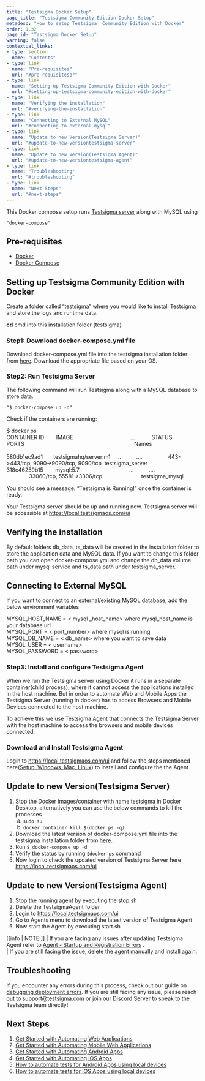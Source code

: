 ```yaml
---
title: "Testsigma Docker Setup"
page_title: "Testsigma Community Edition Docker Setup"
metadesc: "How to setup Testsigma  Community Edition with Docker"
order: 1.32
page_id: "Testsigma Docker Setup"
warning: false
contextual_links:
- type: section
  name: "Contents"
- type: link
  name: "Pre-requisites"
  url: "#pre-requisitesbr"
- type: link
  name: "Setting up Testsigma Community Edition with Docker"
  url: "#setting-up-testsigma-community-edition-with-docker"
- type: link
  name: "Verifying the installation"
  url: "#verifying-the-installation"
- type: link
  name: "Connecting to External MySQL"
  url: "#connecting-to-external-mysql"
- type: link
  name: "Update to new Version(Testsigma Server)"
  url: "#update-to-new-versiontestsigma-server"
- type: link
  name: "Update to new Version(Testsigma Agent)"
  url: "#update-to-new-versiontestsigma-agent"
- type: link
  name: "Troubleshooting"
  url: "#troubleshooting"
- type: link
  name: "Next Steps"
  url: "#next-steps"
---
```


This Docker compose setup runs [Testsigma server](https://github.com/testsigmahq/testsigma) along with MySQL using 

` "docker-compose" `

## **Pre-requisites**<br>
  * [Docker](https://docs.docker.com/install/)
  * [Docker Compose](https://docs.docker.com/compose/install/)

## **Setting up Testsigma Community Edition with Docker**

Create a folder called “testsigma” where you would like to install Testsigma and store the logs and runtime data.

**cd** cmd into this installation folder (testsigma)

### **Step1: Download docker-compose.yml file**

Download docker-compose.yml file into the testsigma installation folder from [here](https://github.com/testsigmahq/testsigma/tree/main/deploy/docker). Download the appropriate file based on your OS.

### **Step2: Run Testsigma Server**

The following command will run Testsigma along with a MySQL database to store data.

`
 "$ docker-compose up -d" 
`<br>

Check if the containers are running:


 $ docker ps <br>
CONTAINER ID        &nbsp;&nbsp;&nbsp;&nbsp;&nbsp;&nbsp;&nbsp;IMAGE                  &nbsp;&nbsp;&nbsp;&nbsp;&nbsp;&nbsp;&nbsp;&nbsp;&nbsp;&nbsp;&nbsp;&nbsp;&nbsp;&nbsp;&nbsp;&nbsp;&nbsp;&nbsp;&nbsp;&nbsp;&nbsp;&nbsp;&nbsp;&nbsp;&nbsp;&nbsp;&nbsp;&nbsp;&nbsp;&nbsp;&nbsp; &nbsp;&nbsp;&nbsp;&nbsp; …       &nbsp;&nbsp;&nbsp;&nbsp;&nbsp;&nbsp;&nbsp;&nbsp;&nbsp;     STATUS            &nbsp; &nbsp;&nbsp;&nbsp;&nbsp;&nbsp;   PORTS                                     &nbsp;&nbsp;&nbsp;&nbsp;&nbsp;&nbsp;&nbsp;&nbsp;      &nbsp;&nbsp;&nbsp;&nbsp;&nbsp;&nbsp;&nbsp;&nbsp;&nbsp;&nbsp;&nbsp;&nbsp;&nbsp;&nbsp;&nbsp;&nbsp;&nbsp;&nbsp;&nbsp;&nbsp;&nbsp;&nbsp;&nbsp;&nbsp;&nbsp;&nbsp;&nbsp;&nbsp;&nbsp;&nbsp;&nbsp;&nbsp;&nbsp;&nbsp;&nbsp;&nbsp;&nbsp;&nbsp;&nbsp;&nbsp;&nbsp;&nbsp;&nbsp;&nbsp;&nbsp;&nbsp;&nbsp;&nbsp;&nbsp;&nbsp;&nbsp;&nbsp;&nbsp;&nbsp;&nbsp;&nbsp;&nbsp;&nbsp;&nbsp;&nbsp;&nbsp;&nbsp;&nbsp;Names  <br>        			                                              
580db1ec9ad1     &nbsp;  &nbsp;&nbsp;&nbsp;&nbsp;testsigmahq/server:m1   &nbsp;&nbsp;&nbsp;…     &nbsp;&nbsp; &nbsp;&nbsp;&nbsp;&nbsp;&nbsp;&nbsp;….	       &nbsp;&nbsp;&nbsp;&nbsp;&nbsp;&nbsp;&nbsp;&nbsp;&nbsp;&nbsp;&nbsp;&nbsp;&nbsp;&nbsp;&nbsp;&nbsp;443->443/tcp, 9090->9090/tcp, 9090/tcp  &nbsp;testsigma\_server
 <br>
318c46259b15     &nbsp;&nbsp;&nbsp;&nbsp;&nbsp;&nbsp;&nbsp;mysql:5.7             &nbsp;&nbsp;&nbsp;&nbsp;&nbsp;&nbsp;&nbsp;&nbsp;&nbsp;&nbsp;&nbsp;&nbsp;&nbsp;&nbsp;&nbsp;&nbsp;&nbsp;&nbsp;&nbsp;&nbsp;&nbsp;&nbsp;&nbsp;&nbsp;&nbsp;&nbsp;&nbsp;&nbsp;&nbsp;&nbsp;&nbsp; …      &nbsp;&nbsp;&nbsp;&nbsp;&nbsp;&nbsp;&nbsp;&nbsp; ….	       &nbsp;&nbsp;&nbsp;&nbsp;&nbsp;&nbsp;&nbsp;&nbsp;&nbsp;&nbsp;&nbsp;&nbsp;&nbsp;&nbsp;&nbsp;33060/tcp, 55581->3306/tcp              &nbsp;&nbsp;&nbsp;&nbsp;&nbsp;&nbsp;&nbsp;&nbsp;&nbsp;&nbsp;&nbsp;&nbsp;&nbsp;&nbsp;&nbsp;&nbsp;&nbsp;&nbsp;&nbsp;&nbsp;&nbsp;&nbsp;&nbsp;&nbsp; testsigma\_mysql
<br>

You should see a message: “Testsigma is Running!” once the container is ready.

Your Testsigma server should be up and running now. Testsigma server will be accessible at https://local.testsigmaos.com/ui

## **Verifying the installation**

 By default folders db\_data, ts\_data will be created in the installation folder to store the application data and MySQL data. If you want to change this folder path you can open docker-compose.yml and change the db\_data volume path under mysql service and ts\_data path under testsigma_server.

  ## **Connecting to External MySQL**

  If you want to connect to an external/existing MySQL database, add the below environment variables 
 
MYSQL\_HOST\_NAME = < mysql \_host\_name> where mysql\_host\_name is your database url<br>
MYSQL\_PORT = < port\_number> where mysql is running<br>
MYSQL\_DB\_NAME = < db\_name> where you want to save data<br>
MYSQL\_USER = < username><br>
MYSQL\_PASSWORD = < password><br>

### **Step3: Install and configure Testsigma Agent**

When we run the Testsigma server using Docker it runs in a separate container(child process), where it cannot access the applications installed in the host machine. But in order to automate Web and Mobile Apps the Testsigma Server (running in docker) has to access Browsers and Mobile Devices connected to the host machine. 

To achieve this we use Testsigma Agent that connects the Testsigma Server with the host machine to access the browsers and mobile devices connected. 

### **Download and Install Testsigma Agent**

Login to https://local.testsigmaos.com/ui and follow the steps mentioned here([Setup: Windows, Mac, Linux](https://testsigma.com/docs//agent/setup-on-windows-mac-linux/)) to Install and configure the the Agent
 
 ## **Update to new Version(Testsigma Server)**

  1. Stop the Docker images/container with name testsigma in Docker Desktop, alternatively you can use the below commands to kill the processes<br>
       &nbsp;a. `sudo su`<br>
       &nbsp;b. `docker container kill $(docker ps -q)`
  2. Download the latest version of docker-compose.yml file into the testsigma installation folder from [here](https://github.com/testsigmahq/testsigma/tree/main/deploy/docker). 
  3. Run 
  `
  $ docker-compose up -d 
  `
  4. Verify the status by running `$docker ps` command
  5. Now login to check the updated version of Testsigma Server here  https://local.testsigmaos.com/ui

## **Update to new Version(Testsigma Agent)**

  1. Stop the running agent by executing the stop.sh
  2. Delete the TestsigmaAgent folder 
  3. Login to https://local.testsigmaos.com/ui
  4. Go to Agents menu to download the latest version of  Testsigma Agent
  5. Now start the Agent by executing start.sh

[[info | NOTE:]]
| If you are facing any issues after updating Testsigma Agent refer to [Agent - Startup and Registration Errors](https://testsigma.com/docs/agent/troubleshooting/setup-issues/) . <br>
| If you are still facing the issue, delete the [agent manually](https://testsigma.com/docs/agent/force-delete/) and install again.

## **Troubleshooting**

If you encounter any errors during this process, check out our guide on [debugging deployment errors](https://testsigma.com/docs/troubleshooting/setup/server-docker-deployment-errors/). If you are still facing any issue, please reach out to [support@testsigma.com](mailto:support@testsigma.com) or join our [Discord Server](https://discord.com/invite/5caWS7R6QX) to speak to the Testsigma team directly!

## **Next Steps**

1. [Get Started with Automating Web Applications](https://testsigma.com/tutorials/getting-started/automate-web-applications/)
2. [Get Started with Automating Mobile Web Applications](https://testsigma.com/tutorials/getting-started/automate-mobile-web-applications/)
3. [Get Started with Automating Android Apps](https://testsigma.com/tutorials/getting-started/automate-android-applications/)
4. [Get Started with Automating iOS Apps](https://testsigma.com/tutorials/getting-started/automate-ios-applications/)
5. [How to automate tests for Android Apps using local devices](https://testsigma.com/tutorials/test-cases/android-apps/build-tests-using-local-devices/)
6. [How to automate tests for iOS Apps using local devices](https://testsigma.com/tutorials/test-cases/ios-apps/build-tests-using-local-devices/)

